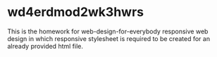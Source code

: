 # wd4erdmod2wk3hwrs
This is the homework for web-design-for-everybody responsive web design in which responsive stylesheet is required to be created for an already provided html file.
